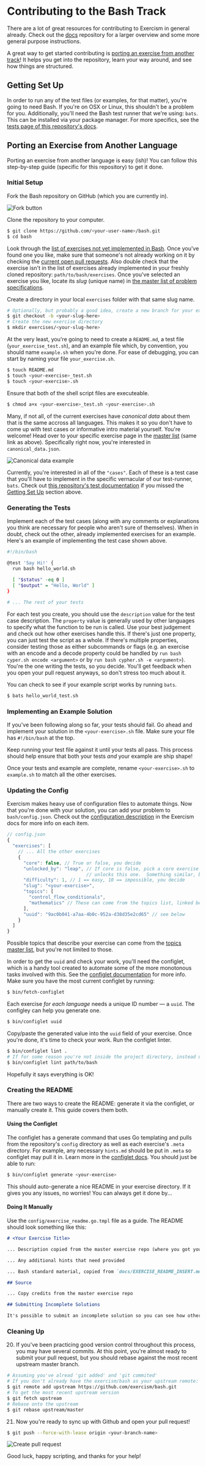 # Contributing to the Bash Track

There are a lot of great resources for contributing to Exercism in general already.  Check out the [docs](https://github.com/exercism/docs) repository for a larger overview and some more general purpose instructions.

A great way to get started contributing is [porting an exercise from another track](#porting-an-exercise-from-another-language)!  It helps you get into the repository, learn your way around, and see how things are structured.

## Getting Set Up

In order to run any of the test files (or examples, for that matter), you're going to need Bash.  If you're on OSX or Linux, this shouldn't be a problem for you.  Additionally, you'll need the Bash test runner that we're using: `bats`.  This can be installed via your package manager.  For more specifics, see the [tests page of this repository's docs](https://github.com/exercism/bash/blob/master/docs/TESTS.md).

## Porting an Exercise from Another Language

Porting an exercise from another language is easy (ish)!  You can follow this step-by-step guide (specific for this repository) to get it done.

### Initial Setup

Fork the Bash repository on GitHub (which you are currently in).

![Fork button](img/fork-repository.png)

Clone the repository to your computer.

```bash
$ git clone https://github.com/<your-user-name>/bash.git
$ cd bash
```

Look through the [list of exercises not yet implemented in Bash](http://exercism.io/languages/bash/todo).  Once you've found one you like, make sure that someone's not already working on it by checking the [current open pull requests](https://github.com/exercism/bash/pulls).  Also double check that the exercise isn't in the list of exercises already implemented in your freshly cloned repository: `path/to/bash/exercises`.  Once you've selected an exercise you like, locate its *slug* (unique name) in [the master list of problem specifications](https://github.com/exercism/problem-specifications/tree/master/exercises).

Create a directory in your local `exercises` folder with that same slug name.

```bash
# Optionally, but probably a good idea, create a new branch for your exercise
$ git checkout -b <your-slug-here>
# Create the new exercise directory
$ mkdir exercises/<your-slug-here>
```

At the very least, you're going to need to create a `README.md`, a test file (`your_exercise_test.sh`), and an example file which, by convention, you should name `example.sh` when you're done.  For ease of debugging, you can start by naming your file `your_exercise.sh`.

```bash
$ touch README.md
$ touch <your-exercise>_test.sh
$ touch <your-exercise>.sh
```

Ensure that both of the shell script files are executeable.

```bash
$ chmod a+x <your-exercise>_test.sh <your-exercise>.sh
```

Many, if not all, of the current exercises have *canonical data* about them that is the same accross all languages.  This makes it so you don't have to come up with test cases or informative intro material yourself.  You're welcome!  Head over to your specific exercise page in the [master list](https://github.com/exercism/problem-specifications/tree/master/exercises) (same link as above).  Specifically right now, you're interested in `canonical_data.json`.

![Canonical data example](img/canonical-data-example.png)

Currently, you're interested in all of the `"cases"`.  Each of these is a test case that you'll have to implement in the specific vernacular of our test-runner, `bats`.  Check out [this repository's test documentation](https://github.com/exercism/bash/blob/master/docs/TESTS.md) if you missed the [Getting Set Up](#getting-set-up) section above.

### Generating the Tests

Implement each of the test cases (along with any comments or explanations you think are necessary for people who aren't sure of themselves).  When in doubt, check out the other, already implemented exercises for an example.  Here's an example of implementing the test case shown above.

```bash
#!/bin/bash

@test 'Say Hi!' {
  run bash hello_world.sh
  
  [ "$status" -eq 0 ]
  [ "$output" = "Hello, World" ]
}

# ... The rest of your tests
```

For each test you create, you should use the `description` value for the test case description.  The `property` value is generally used by other languages to specify what the function to be run is called.  Use your best judgement and check out how other exercises handle this.  If there's just one property, you can just test the script as a whole.  If there's multiple properties, consider testing those as either subcommands or flags (e.g. an exercise with an encode and a decode property could be handled by `run bash cyper.sh encode <argument>` or by `run bash cypher.sh -e <argument>`).  You're the one writing the tests, so you decide.  You'll get feedback when you open your pull request anyways, so don't stress too much about it.

You can check to see if your example script works by running `bats`.

```bash
$ bats hello_world_test.sh
```

### Implementing an Example Solution

If you've been following along so far, your tests should fail.  Go ahead and implement your solution in the `<your-exercise>.sh` file.  Make sure your file has `#!/bin/bash` at the top.

Keep running your test file against it until your tests all pass.  This process should help ensure that both your tests *and* your example are ship shape!

Once your tests and example are complete, rename `<your-exercise>.sh` to `example.sh` to match all the other exercises.

### Updating the Config

Exercism makes heavy use of configuration files to automate things.  Now that you're done with your solution, you can add your problem to `bash/config.json`.  Check out the [configuration description](https://github.com/exercism/docs/blob/master/language-tracks/configuration/exercises.md) in the Exercism docs for more info on each item.

```javascript
// config.json
{
  "exercises": [
    // ... All the other exercises
  	{
      "core": false, // True or false, you decide
      "unlocked_by": "leap", // If core is false, pick a core exercise that
      						 // unlocks this one.  Something similar, but easier
      "difficulty": 1, // 1 == easy, 10 == impossible, you decide
      "slug": "<your-exercise>",
      "topics": [
        "control_flow_conditionals",
        "mathematics" // These can come from the topics list, linked below
      ],
      "uuid": "9ac0b041-a7aa-4b0c-952a-d38d35e2cd65" // see below
	}
  ]
}
```

Possible topics that describe your exercise can come from the [topics master list](https://github.com/exercism/problem-specifications/blob/master/TOPICS.txt), but you're not limited to those.

In order to get the `uuid` and check your work, you'll need the configlet, which is a handy tool created to automate some of the more monotonous tasks involved with this.  See the [configlet documentation](https://github.com/exercism/configlet) for more info.  Make sure you have the most current configlet by running:

```bash
$ bin/fetch-configlet
```

Each exercise *for each language* needs a unique ID number — a `uuid`.  The configley can help you generate one.

```bash
$ bin/configlet uuid
```

Copy/paste the generated value into the `uuid` field of your exercise.  Once you're done, it's time to check your work.  Run the configlet linter.

```bash
$ bin/configlet lint .
# If for some reason you're not inside the project directory, instead use
$ bin/configlet lint path/to/bash
```

Hopefully it says everything is OK!

### Creating the README

There are two ways to create the README: generate it via the configlet, or manually create it.  This guide covers them both.

#### Using the Configlet

The configlet has a generate command that uses Go templating and pulls from the repository's `config` directory as well as each exercise's `.meta` directory. For example, any necessary `hints.md` should be put in `.meta` so configlet may pull it in. Learn more in the [configlet docs](https://github.com/exercism/configlet).  You should just be able to run:

```bash
$ bin/configlet generate <your-exercise>
```

This should auto-generate a nice README in your exercise directory.  If it gives you any issues, no worries!  You can always get it done by...

#### Doing It Manually

Use the `config/exercise_readme.go.tmpl` file as a guide.  The README should look something like this:

```markdown
# <Your Exercise Title>

... Description copied from the master exercise repo (where you got your tests)

... Any additional hints that need provided

... Bash standard material, copied from `docs/EXERCISE_README_INSERT.md`

## Source

... Copy credits from the master exercise repo

## Submitting Incomplete Solutions

It's possible to submit an incomplete solution so you can see how others have completed the exercise.
```

### Cleaning Up

20. If you've been practicing good version control throughout this process, you may have several commits.  At this point, you're almost ready to submit your pull request, but you should rebase against the most recent upstream master branch.

```bash
# Assuming you've alread 'git added' and 'git commited'
# If you don't already have the exercism/bash as your upstream remote:
$ git remote add upstream https://github.com/exercism/bash.git
# To get the most recent upstream version
$ git fetch upstream
# Rebase onto the upstream
$ git rebase upstream/master
```

21. Now you're ready to sync up with Github and open your pull request!

```bash
$ git push --force-with-lease origin <your-branch-name>
```

![Create pull request](img/create-pr.png)

Good luck, happy scripting, and thanks for your help!
